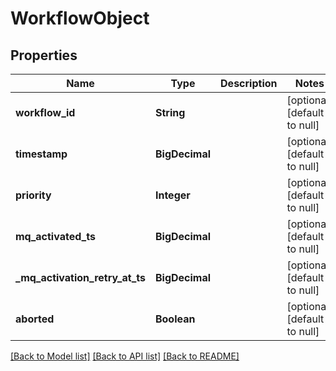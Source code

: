 # WorkflowObject
## Properties

| Name | Type | Description | Notes |
|------------ | ------------- | ------------- | -------------|
| **workflow\_id** | **String** |  | [optional] [default to null] |
| **timestamp** | **BigDecimal** |  | [optional] [default to null] |
| **priority** | **Integer** |  | [optional] [default to null] |
| **mq\_activated\_ts** | **BigDecimal** |  | [optional] [default to null] |
| **\_mq\_activation\_retry\_at\_ts** | **BigDecimal** |  | [optional] [default to null] |
| **aborted** | **Boolean** |  | [optional] [default to null] |

[[Back to Model list]](../README.md#documentation-for-models) [[Back to API list]](../README.md#documentation-for-api-endpoints) [[Back to README]](../README.md)

